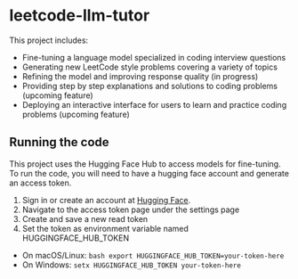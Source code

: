 # leetcode-llm-tutor

This project includes: 
- Fine-tuning a language model specialized in coding interview questions 
- Generating new LeetCode style problems covering a variety of topics
- Refining the model and improving response quality (in progress) 
- Providing step by step explanations and solutions to coding problems (upcoming feature)
- Deploying an interactive interface for users to learn and practice coding problems (upcoming feature)

## Running the code

This project uses the Hugging Face Hub to access models for fine-tuning. 
To run the code, you will need to have a hugging face account and generate an 
access token. 

1. Sign in or create an account at [Hugging Face](https://huggingface.co/).
2. Navigate to the access token page under the settings page
3. Create and save a new read token 
4. Set the token as environment variable named HUGGINGFACE_HUB_TOKEN 
- On macOS/Linux: ```bash export HUGGINGFACE_HUB_TOKEN=your-token-here```
- On Windows: `setx HUGGINGFACE_HUB_TOKEN your-token-here`
 
